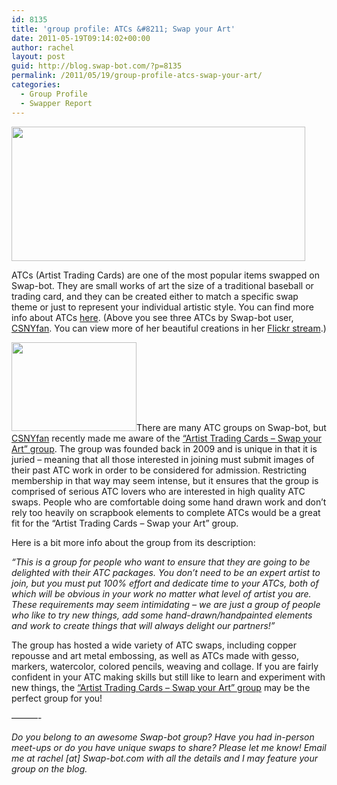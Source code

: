 ```yaml
---
id: 8135
title: 'group profile: ATCs &#8211; Swap your Art'
date: 2011-05-19T09:14:02+00:00
author: rachel
layout: post
guid: http://blog.swap-bot.com/?p=8135
permalink: /2011/05/19/group-profile-atcs-swap-your-art/
categories:
  - Group Profile
  - Swapper Report
---
```

[<img src="http://blog.swap-bot.com/wp-content/uploads/2011/05/CSNYfanATCs.jpg" alt="" title="CSNYfanATCs" width="470" height="215" class="alignnone size-full wp-image-8137" srcset="http://blog.swap-bot.com/wp-content/uploads/2011/05/CSNYfanATCs-300x137.jpg 300w, http://blog.swap-bot.com/wp-content/uploads/2011/05/CSNYfanATCs.jpg 470w" sizes="(max-width: 470px) 100vw, 470px" />](http://www.flickr.com/photos/31556640@N03/)

ATCs (Artist Trading Cards) are one of the most popular items swapped on Swap-bot. They are small works of art the size of a traditional baseball or trading card, and they can be created either to match a specific swap theme or just to represent your individual artistic style. You can find more info about ATCs [here](http://www.artist-trading-cards.ch/). (Above you see three ATCs by Swap-bot user, [CSNYfan](http://www.swap-bot.com/user:CSNYfan). You can view more of her beautiful creations in her [Flickr stream](http://www.flickr.com/photos/31556640@N03/).)

[<img src="http://blog.swap-bot.com/wp-content/uploads/2011/05/DragonEyeATC.jpg" alt="" title="DragonEyeATC" width="200" height="142" class="alignleft size-full wp-image-8136" />](http://www.swap-bot.com/group/b7ac9fffaef995ceb446009f94286ac1/about)There are many ATC groups on Swap-bot, but [CSNYfan](http://www.swap-bot.com/user:CSNYfan) recently made me aware of the [&#8220;Artist Trading Cards &#8211; Swap your Art&#8221; group](http://www.swap-bot.com/group/b7ac9fffaef995ceb446009f94286ac1/about). The group was founded back in 2009 and is unique in that it is juried &#8211; meaning that all those interested in joining must submit images of their past ATC work in order to be considered for admission. Restricting membership in that way may seem intense, but it ensures that the group is comprised of serious ATC lovers who are interested in high quality ATC swaps. People who are comfortable doing some hand drawn work and don&#8217;t rely too heavily on scrapbook elements to complete ATCs would be a great fit for the &#8220;Artist Trading Cards &#8211; Swap your Art&#8221; group. 

Here is a bit more info about the group from its description:

_&#8220;This is a group for people who want to ensure that they are going to be delighted with their ATC packages. You don&#8217;t need to be an expert artist to join, but you must put 100% effort and dedicate time to your ATCs, both of which will be obvious in your work no matter what level of artist you are. These requirements may seem intimidating &#8211; we are just a group of people who like to try new things, add some hand-drawn/handpainted elements and work to create things that will always delight our partners!&#8221;_ 

The group has hosted a wide variety of ATC swaps, including copper repousse and art metal embossing, as well as ATCs made with gesso, markers, watercolor, colored pencils, weaving and collage. If you are fairly confident in your ATC making skills but still like to learn and experiment with new things, the [&#8220;Artist Trading Cards &#8211; Swap your Art&#8221; group](http://www.swap-bot.com/group/b7ac9fffaef995ceb446009f94286ac1/about) may be the perfect group for you!

—&#8212;&#8212;-

_Do you belong to an awesome Swap-bot group? Have you had in-person meet-ups or do you have unique swaps to share? Please let me know! Email me at rachel [at] Swap-bot.com with all the details and I may feature your group on the blog._